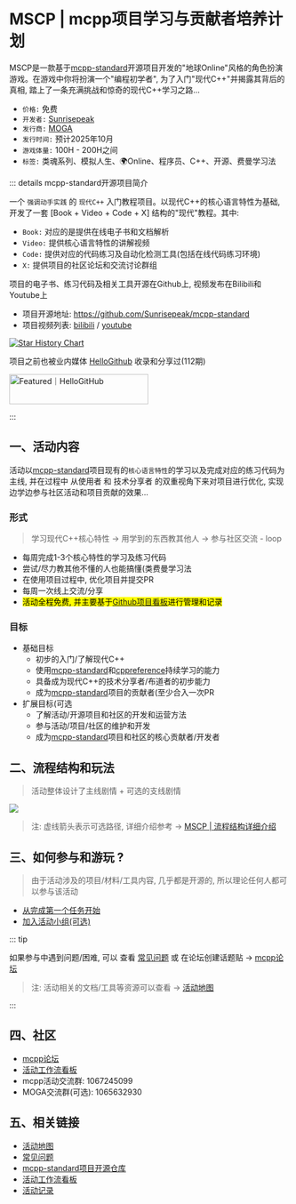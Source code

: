 # MSCP | mcpp项目学习与贡献者培养计划

MSCP是一款基于[mcpp-standard](https://github.com/Sunrisepeak/mcpp-standard)开源项目开发的"地球Online"风格的角色扮演游戏。在游戏中你将扮演一个"编程初学者", 为了入门"现代C++"并揭露其背后的真相, 踏上了一条充满挑战和惊奇的现代C++学习之路...

- `价格:` 免费
- `开发者:` [Sunrisepeak](https://github.com/Sunrisepeak)
- `发行商:` [MOGA](https://d2learn.github.io/MOGA/)
- `发行时间:` 预计2025年10月
- `游戏体量:` 100H - 200H之间
- `标签:` 类魂系列、模拟人生、🌍Online、程序员、C++、开源、费曼学习法

::: details mcpp-standard开源项目简介

一个 `强调动手实践` 的 `现代C++` 入门教程项目。以现代C++的核心语言特性为基础, 开发了一套 [Book + Video + Code + X] 结构的"现代"教程。其中:

- `Book:` 对应的是提供在线电子书和文档解析
- `Video:` 提供核心语言特性的讲解视频
- `Code:` 提供对应的代码练习及自动化检测工具(包括在线代码练习环境)
- `X:` 提供项目的社区论坛和交流讨论群组

项目的电子书、练习代码及相关工具开源在Github上, 视频发布在Bilibili和Youtube上

- 项目开源地址: https://github.com/Sunrisepeak/mcpp-standard
- 项目视频列表: [bilibili](https://www.bilibili.com/video/BV182MtzPEiX) / [youtube](https://youtu.be/q4TPrcrhEjg?si=qKZaALCHAxM2OcJ-)

[![Star History Chart](https://api.star-history.com/svg?repos=Sunrisepeak/mcpp-standard&type=Date)](https://www.star-history.com/#Sunrisepeak/mcpp-standard&Date)

项目之前也被业内媒体 [HelloGithub](https://hellogithub.com/repository/Sunrisepeak/mcpp-standard) 收录和分享过(112期)

<a href="https://hellogithub.com/repository/Sunrisepeak/mcpp-standard" target="_blank"><img src="https://api.hellogithub.com/v1/widgets/recommend.svg?rid=7877f7cb12e940a5a432d49c19a360df&claim_uid=aNLTSv91Awj8ruX&theme=dark" alt="Featured｜HelloGitHub" style="width: 250px; height: 54px;" width="250" height="54" /></a>

:::

## 一、活动内容

活动以[mcpp-standard](https://github.com/Sunrisepeak/mcpp-standard)项目现有的`核心语言特性`的学习以及完成对应的练习代码为主线, 并在过程中 从使用者 和 技术分享者 的双重视角下来对项目进行优化, 实现边学边参与社区活动和项目贡献的效果...

### 形式

> 学习现代C++核心特性 -> 用学到的东西教其他人 -> 参与社区交流 - loop

- 每周完成1-3个核心特性的学习及练习代码
- 尝试/尽力教其他不懂的人也能搞懂(类费曼学习法
- 在使用项目过程中, 优化项目并提交PR
- 每周一次线上交流/分享
- <mark>活动全程免费, 并主要基于[Github项目看板](https://github.com/orgs/d2learn/projects/6)进行管理和记录</mark>

### 目标

- 基础目标
  - 初步的入门/了解现代C++
  - 使用[mcpp-standard](https://github.com/Sunrisepeak/mcpp-standard)和[cppreference](https://cppreference.com)持续学习的能力
  - 具备成为现代C++的技术分享者/布道者的初步能力
  - 成为[mcpp-standard](https://github.com/Sunrisepeak/mcpp-standard)项目的贡献者(至少合入一次PR
- 扩展目标(可选
  - 了解活动/开源项目和社区的开发和运营方法
  - 参与活动/项目/社区的维护和开发
  - 成为[mcpp-standard](https://github.com/Sunrisepeak/mcpp-standard)项目和社区的核心贡献者/开发者

## 二、流程结构和玩法

> 活动整体设计了主线剧情 + 可选的支线剧情

![](/imgs/activity/mscp-flowchart.svg)

> 注: 虚线箭头表示可选路径, 详细介绍参考 -> [MSCP | 流程结构详细介绍](./docs/flowchart-details.md)

## 三、如何参与和游玩 ?

> 由于活动涉及的项目/材料/工具内容, 几乎都是开源的, 所以理论任何人都可以参与该活动

- [从完成第一个任务开始](docs/start.md)
- [加入活动小组(可选)](docs/join-group.md)

::: tip

如果参与中遇到问题/困难, 可以 查看 [常见问题](/activity/mscp/qa.md) 或 在论坛创建话题贴 -> [mcpp论坛](https://forum.d2learn.org/category/20)

> 注: 活动相关的文档/工具等资源可以查看 -> [活动地图](/activity/mscp/docs/map.md)

:::

## 四、社区

- [mcpp论坛](https://forum.d2learn.org/category/20)
- [活动工作流看板](https://github.com/orgs/d2learn/projects/6)
- mcpp活动交流群: 1067245099
- MOGA交流群(可选): 1065632930

## 五、相关链接

- [活动地图](/activity/mscp/docs/map.md)
- [常见问题](/activity/mscp/qa.md)
- [mcpp-standard项目开源仓库](https://github.com/Sunrisepeak/mcpp-standard)
- [活动工作流看板](https://github.com/orgs/d2learn/projects/6)
- [活动记录](/activity/mscp/log.md)